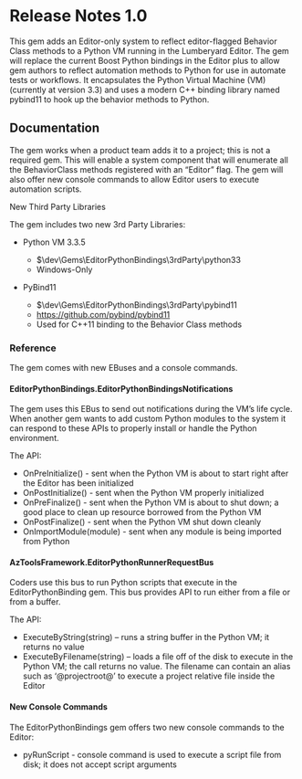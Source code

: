 Release Notes 1.0
=================

This gem adds an Editor-only system to reflect editor-flagged Behavior Class
methods to a Python VM running in the Lumberyard Editor. The gem will replace
the current Boost Python bindings in the Editor plus to allow gem authors to
reflect automation methods to Python for use in automate tests or workflows. It
encapsulates the Python Virtual Machine (VM) (currently at version 3.3) and uses
a modern C++ binding library named pybind11 to hook up the behavior methods to
Python.

Documentation
-------------

The gem works when a product team adds it to a project; this is not a required
gem. This will enable a system component that will enumerate all the
BehaviorClass methods registered with an “Editor” flag. The gem will also offer
new console commands to allow Editor users to execute automation scripts.

New Third Party Libraries

The gem includes two new 3rd Party Libraries:

- Python VM 3.3.5
    -   \$\\dev\\Gems\\EditorPythonBindings\\3rdParty\\python33
    -   Windows-Only

- PyBind11
    -   \$\\dev\\Gems\\EditorPythonBindings\\3rdParty\\pybind11
    -   <https://github.com/pybind/pybind11>
    -   Used for C++11 binding to the Behavior Class methods

### Reference

The gem comes with new EBuses and a console commands.

#### EditorPythonBindings.EditorPythonBindingsNotifications

The gem uses this EBus to send out notifications during the VM’s life cycle.
When another gem wants to add custom Python modules to the system it can respond
to these APIs to properly install or handle the Python environment.

The API:

-   OnPreInitialize() - sent when the Python VM is about to start right after the Editor has been initialized
-   OnPostInitialize() - sent when the Python VM properly initialized
-   OnPreFinalize() - sent when the Python VM is about to shut down; a good place to clean up resource borrowed from the Python VM
-   OnPostFinalize() - sent when the Python VM shut down cleanly
-   OnImportModule(module) - sent when any module is being imported from Python

#### AzToolsFramework.EditorPythonRunnerRequestBus

Coders use this bus to run Python scripts that execute in the
EditorPythonBinding gem. This bus provides API to run either from a file or from
a buffer.

The API:

- ExecuteByString(string) – runs a string buffer in the Python VM; it returns no value
- ExecuteByFilename(string) – loads a file off of the disk to execute in the
    Python VM; the call returns no value. The filename can contain an alias such as
    ‘\@projectroot\@’ to execute a project relative file inside the Editor

#### New Console Commands

The EditorPythonBindings gem offers two new console commands to the Editor:

- pyRunScript - console command is used to execute a script file from disk; it does not accept script arguments

